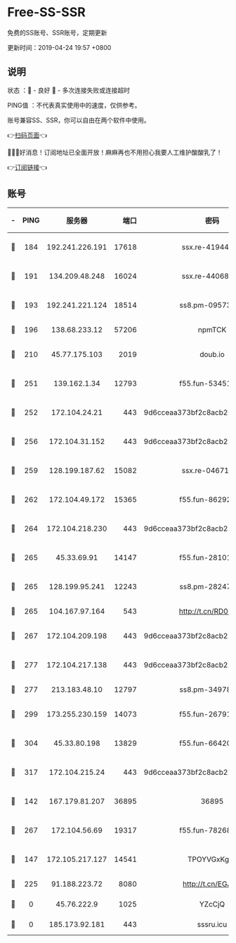 # Free-SS-SSR

免费的SS账号、SSR账号，定期更新

更新时间：2019-04-24 19:57 +0800

## 说明

状态     ：🙂 - 良好 🙁 - 多次连接失败或连接超时

PING值   ：不代表真实使用中的速度，仅供参考。

账号兼容SS、SSR，你可以自由在两个软件中使用。

👉[扫码页面](https://liesauer.github.io/Free-SS-SSR/)👈

🎉🎉🎉好消息！订阅地址已全面开放！麻麻再也不用担心我要人工维护酸酸乳了！

👉[订阅链接](https://www.liesauer.net/yogurt/subscribe?ACCESS_TOKEN=DAYxR3mMaZAsaqUb)👈

## 账号

|-|PING|服务器|端口|密码|加密方式|区域|
|:----:|:----:|:-----:|-----:|:----:|:----:|:----:|
|🙂|184|192.241.226.191|17618|ssx.re-41944393|aes-256-cfb|US|
|🙂|191|134.209.48.248|16024|ssx.re-44068408|aes-256-cfb|US|
|🙂|193|192.241.221.124|18514|ss8.pm-09573145|aes-256-cfb|US|
|🙂|196|138.68.233.12|57206|npmTCK|rc4-md5|US|
|🙂|210|45.77.175.103|2019|doub.io|aes-128-ctr|SG|
|🙂|251|139.162.1.34|12793|f55.fun-53451447|aes-256-cfb|SG|
|🙂|252|172.104.24.21|443|9d6cceaa373bf2c8acb22e60b6a58be6|aes-256-cfb|US|
|🙂|256|172.104.31.152|443|9d6cceaa373bf2c8acb22e60b6a58be6|aes-256-cfb|US|
|🙂|259|128.199.187.62|15082|ssx.re-04671645|aes-256-cfb|SG|
|🙂|262|172.104.49.172|15365|f55.fun-86292044|aes-256-cfb|SG|
|🙂|264|172.104.218.230|443|9d6cceaa373bf2c8acb22e60b6a58be6|aes-256-cfb|US|
|🙂|265|45.33.69.91|14147|f55.fun-28101768|aes-256-cfb|US|
|🙂|265|128.199.95.241|12243|ss8.pm-28247465|aes-256-cfb|SG|
|🙂|265|104.167.97.164|543|http://t.cn/RD0D7sx|rc4-md5|CA|
|🙂|267|172.104.209.198|443|9d6cceaa373bf2c8acb22e60b6a58be6|aes-256-cfb|US|
|🙂|277|172.104.217.138|443|9d6cceaa373bf2c8acb22e60b6a58be6|aes-256-cfb|US|
|🙂|277|213.183.48.10|12797|ss8.pm-34978760|rc4-md5|RU|
|🙂|299|173.255.230.159|14073|f55.fun-26791900|aes-256-cfb|US|
|🙂|304|45.33.80.198|13829|f55.fun-66420487|aes-256-cfb|US|
|🙂|317|172.104.215.24|443|9d6cceaa373bf2c8acb22e60b6a58be6|aes-256-cfb|US|
|🙂|142|167.179.81.207|36895|36895|aes-256-cfb|JP|
|🙂|267|172.104.56.69|19317|f55.fun-78268660|aes-256-cfb|SG|
|🙁|147|172.105.217.127|14541|TPOYVGxKglpi|aes-256-cfb|JP|
|🙁|225|91.188.223.72|8080|http://t.cn/EGJIyrl|rc4-md5|RU|
|🙁|0|45.76.222.9|1025|YZcCjQ|rc4-md5|JP|
|🙁|0|185.173.92.181|443|sssru.icu|rc4-md5|RU|
